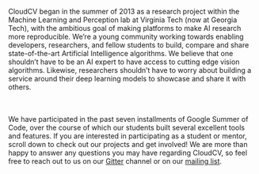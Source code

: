 CloudCV began in the summer of 2013 as a research project within the Machine Learning and Perception lab at Virginia Tech (now at Georgia Tech), with the ambitious goal of making platforms to make AI research more reproducible. We’re a young community working towards enabling developers, researchers, and fellow students to build, compare and share state-of-the-art Artificial Intelligence algorithms. We believe that one shouldn’t have to be an AI expert to have access to cutting edge vision algorithms. Likewise, researchers shouldn’t have to worry about building a service around their deep learning models to showcase and share it with others.  
<br/><br/>

We have participated in the past seven installments of Google Summer of Code, over the course of which our students built several excellent tools and features. If you are interested in participating as a student or mentor, scroll down to check out our projects and get involved! We are more than happy to answer any questions you may have regarding CloudCV, so feel free to reach out to us on our <a href="https://gitter.im/Cloud-CV" target="_blank"><span class="fw-400">Gitter</span></a> channel or on our <a href="https://groups.google.com/forum/#!forum/cloudcv" target="_blank"><span class="fw-400">mailing list</span></a>.
<br/><br/>
